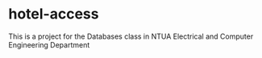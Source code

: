 # hotel-access
This is a project for the Databases class in NTUA Electrical and Computer Engineering Department 
